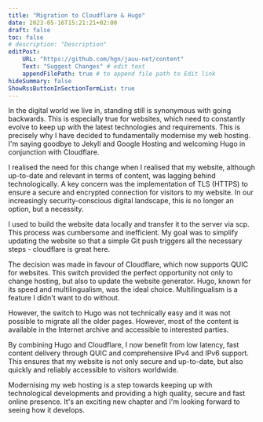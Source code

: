 ```yaml
---
title: "Migration to Cloudflare & Hugo"
date: 2023-05-16T15:21:21+02:00
draft: false
toc: false
# description: "Description"
editPost:
    URL: "https://github.com/hgn/jauu-net/content"
    Text: "Suggest Changes" # edit text
    appendFilePath: true # to append file path to Edit link
hideSummary: false
ShowRssButtonInSectionTermList: true
---
```


In the digital world we live in, standing still is synonymous with going
backwards. This is especially true for websites, which need to constantly
evolve to keep up with the latest technologies and requirements. This is
precisely why I have decided to fundamentally modernise my web hosting. I'm
saying goodbye to Jekyll and Google Hosting and welcoming Hugo in conjunction
with Cloudflare.

I realised the need for this change when I realised that my website, although
up-to-date and relevant in terms of content, was lagging behind
technologically. A key concern was the implementation of TLS (HTTPS) to ensure
a secure and encrypted connection for visitors to my website. In our
increasingly security-conscious digital landscape, this is no longer an option,
but a necessity.

I used to build the website data locally and transfer it to the server via scp.
This process was cumbersome and inefficient. My goal was to simplify updating
the website so that a simple Git push triggers all the necessary steps -
cloudflare is great here.

The decision was made in favour of Cloudflare, which now supports QUIC for
websites. This switch provided the perfect opportunity not only to change
hosting, but also to update the website generator. Hugo, known for its speed
and multilingualism, was the ideal choice. Multilingualism is a feature I
didn't want to do without.

However, the switch to Hugo was not technically easy and it was not possible to
migrate all the older pages. However, most of the content is available in the
Internet archive and accessible to interested parties.

By combining Hugo and Cloudflare, I now benefit from low latency, fast content
delivery through QUIC and comprehensive IPv4 and IPv6 support. This ensures
that my website is not only secure and up-to-date, but also quickly and
reliably accessible to visitors worldwide.

Modernising my web hosting is a step towards keeping up with technological
developments and providing a high quality, secure and fast online presence.
It's an exciting new chapter and I'm looking forward to seeing how it develops.
